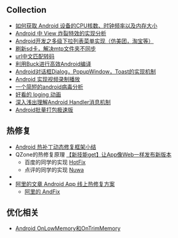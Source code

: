 ## Collection

* [如何获取 Android 设备的CPU核数、时钟频率以及内存大小](http://blog.csdn.net/feelang/article/details/46554095)  
* [Android 中 View 炸裂特效的实现分析](http://blog.csdn.net/feelang/article/details/48817145)  
* [Android开发之多级下拉列表菜单实现（仿美团，淘宝等）](http://blog.csdn.net/minimicall/article/details/39484493)  
* [刷新sd卡，解决mtp文件夹不同步](http://blog.csdn.net/lincyang/article/details/45766479)  
* [url中文匹配转码](http://blog.csdn.net/dalancon/article/details/17282469)  
* [利用Buck进行高效Android编译](http://www.infoq.com/cn/news/2015/06/buck-android-build)  
* [Android对话框Dialog，PopupWindow，Toast的实现机制](http://blog.csdn.net/feiduclear_up/article/details/49080587)  
* [Android 实现视频录制播放](http://blog.csdn.net/yilip/article/details/45075541)    
* [一个简短的android病毒分析](http://blog.csdn.net/songguobing/article/details/9309269) 
* [好看的 loging 动画](http://mp.weixin.qq.com/s?__biz=MjM5NTQ5MjIyMA==&mid=400603665&idx=3&sn=4e97192d34de86199ba33cb5d524cc77&scene=2&srcid=1102vbz5Y1K0vzTGKLeDTxdb&from=timeline&isappinstalled=0&uin=MTY5MDI4NDA4Mg%3D%3D&key=04dce534b3b035ef2b9162c22037a6a1f626b043ef93fd5f8630571da1bfb73b806c0c1845be61b02ecf4d7af6a8d652&devicetype=iMac+MacBookPro11%2C3+OSX+OSX+10.11.1+build%2815B42%29&version=11020201&lang=zh_CN&pass_ticket=Ccw4gTzWdRRgQlUTS3FRKMvcvEW0%2FQ1EVlRdgrv%2BfJRCXJxO2Irjh5hIHMni2E7p)  
* [深入浅出理解Android Handler消息机制](http://codecloud.net/android-handler-6351.html)  
* [Android批量打包极速版](http://ihongqiqu.com/blog/2015/07/16/android-mutiple-channel-build/)  

## 热修复
* [Android 热补丁动态修复框架小结](http://blog.csdn.net/lmj623565791/article/details/49883661)  
* QZone的热修复原理 [【新技能get】让App像Web一样发布新版本](http://bugly.qq.com/blog/?p=781)  
  * 百度的同学的实现 [HotFix](https://github.com/dodola/HotFix)  
  * 点评的同学的实现 [Nuwa](https://github.com/jasonross/Nuwa)  
* 
* [阿里的文章 Android App 线上热修复方案](http://lirenlong.github.io/hotfix/)  
  * [阿里的 AndFix](https://github.com/alibaba/AndFix)  

## 优化相关  
* [Android OnLowMemory和OnTrimMemory](http://blog.csdn.net/zq13561411965/article/details/47907257)  
